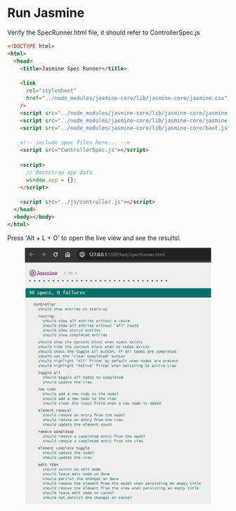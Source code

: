 # Run Jasmine

Verify the SpecRunner.html file, it should refer to ControllerSpec.js

```html
<!DOCTYPE html>
<html>
  <head>
    <title>Jasmine Spec Runner</title>

    <link
      rel="stylesheet"
      href="../node_modules/jasmine-core/lib/jasmine-core/jasmine.css"
    />
    <script src="../node_modules/jasmine-core/lib/jasmine-core/jasmine.js"></script>
    <script src="../node_modules/jasmine-core/lib/jasmine-core/jasmine-html.js"></script>
    <script src="../node_modules/jasmine-core/lib/jasmine-core/boot.js"></script>

    <!-- include spec files here... -->
    <script src="ControllerSpec.js"></script>

    <script>
      // Bootstrap app data
      window.app = {};
    </script>

    <script src="../js/controller.js"></script>
  </head>
  <body></body>
</html>
```

Press 'Alt + L + O' to open the live view and see the results\


<figure><img src="../../../.gitbook/assets/image (9) (1).png" alt=""><figcaption></figcaption></figure>

